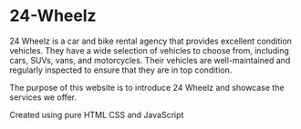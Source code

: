 # 24-Wheelz
24 Wheelz is a car and bike rental agency that provides excellent condition vehicles. They have a wide selection of vehicles to choose from, including cars, SUVs, vans, and motorcycles. Their vehicles are well-maintained and regularly inspected to ensure that they are in top condition.

The purpose of this website is to introduce 24 Wheelz and showcase the services we offer.

Created using pure HTML CSS and JavaScript
